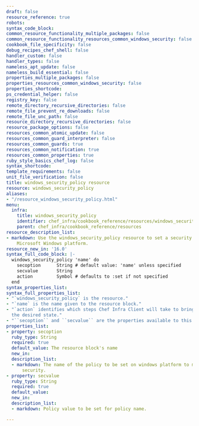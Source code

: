 ```yaml
---
draft: false
resource_reference: true
robots:
syntax_code_block:
common_resource_functionality_multiple_packages: false
common_resource_functionality_resources_common_windows_security: false
cookbook_file_specificity: false
debug_recipes_chef_shell: false
handler_custom: false
handler_types: false
nameless_apt_update: false
nameless_build_essential: false
properties_multiple_packages: false
properties_resources_common_windows_security: false
properties_shortcode:
ps_credential_helper: false
registry_key: false
remote_directory_recursive_directories: false
remote_file_prevent_re_downloads: false
remote_file_unc_path: false
resource_directory_recursive_directories: false
resource_package_options: false
resources_common_atomic_update: false
resources_common_guard_interpreter: false
resources_common_guards: true
resources_common_notification: true
resources_common_properties: true
ruby_style_basics_chef_log: false
syntax_shortcode:
template_requirements: false
unit_file_verification: false
title: windows_security_policy resource
resource: windows_security_policy
aliases:
- "/resource_windows_security_policy.html"
menu:
  infra:
    title: windows_security_policy
    identifier: chef_infra/cookbook_reference/resources/windows_security_policy windows_security_policy
    parent: chef_infra/cookbook_reference/resources
resource_description_list:
- markdown: Use the windows_security_policy resource to set a security policy on the
    Microsoft Windows platform.
resource_new_in: '16.0'
syntax_full_code_block: |-
  windows_security_policy 'name' do
    secoption      String # default value: 'name' unless specified
    secvalue       String
    action         Symbol # defaults to :set if not specified
  end
syntax_properties_list:
syntax_full_properties_list:
- "`windows_security_policy` is the resource."
- "`name` is the name given to the resource block."
- "`action` identifies which steps Chef Infra Client will take to bring the node into
  the desired state."
- "``secoption`` and ``secvalue`` are the properties available to this resource."
properties_list:
- property: secoption
  ruby_type: String
  required: true
  default_value: The resource block's name
  new_in:
  description_list:
  - markdown: The name of the policy to be set on windows platform to maintain its
      security.
- property: secvalue
  ruby_type: String
  required: true
  default_value:
  new_in:
  description_list:
  - markdown: Policy value to be set for policy name.

---
```


